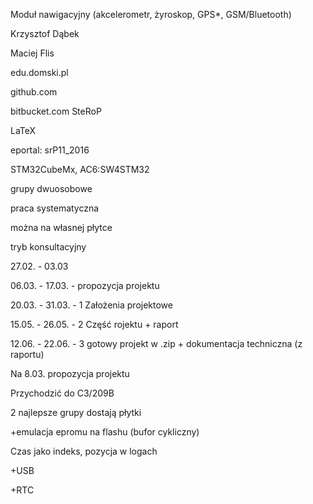 Moduł nawigacyjny (akcelerometr, żyroskop, GPS*, GSM/Bluetooth)

Krzysztof Dąbek

Maciej Flis


edu.domski.pl

github.com

bitbucket.com SteRoP

LaTeX

eportal: srP11_2016

STM32CubeMx, AC6:SW4STM32



grupy dwuosobowe

praca systematyczna

można na własnej płytce

tryb konsultacyjny



27.02. - 03.03

06.03. - 17.03. - propozycja projektu

20.03. - 31.03. - 1 Założenia projektowe

15.05. - 26.05. - 2 Część rojektu + raport

12.06. - 22.06. - 3 gotowy projekt w .zip + dokumentacja techniczna (z raportu)



Na 8.03. propozycja projektu

Przychodzić do C3/209B

2 najlepsze grupy dostają płytki


+emulacja epromu na flashu (bufor cykliczny) 

Czas jako indeks, pozycja w logach

+USB

+RTC